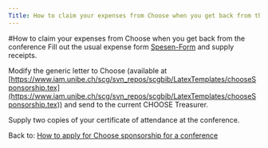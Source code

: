 ```yaml
---
Title: How to claim your expenses from Choose when you get back from the conference
---
```

#How to claim your expenses from Choose when you get back from the conference
Fill out the usual expense form [Spesen-Form](%assets_url%/download/forms/) and supply receipts.

Modify the generic letter to Choose (available at [https://www.iam.unibe.ch/scg/svn_repos/scgbib/LatexTemplates/chooseSponsorship.tex](https://www.iam.unibe.ch/scg/svn_repos/scgbib/LatexTemplates/chooseSponsorship.tex)) and send to the current CHOOSE Treasurer.

Supply two copies of your certificate of attendance at the conference.

Back to: [How to apply for Choose sponsorship for a conference](%base_url%/wiki/howtos/howtoapplyforchoosesponsorshipforaconference)
